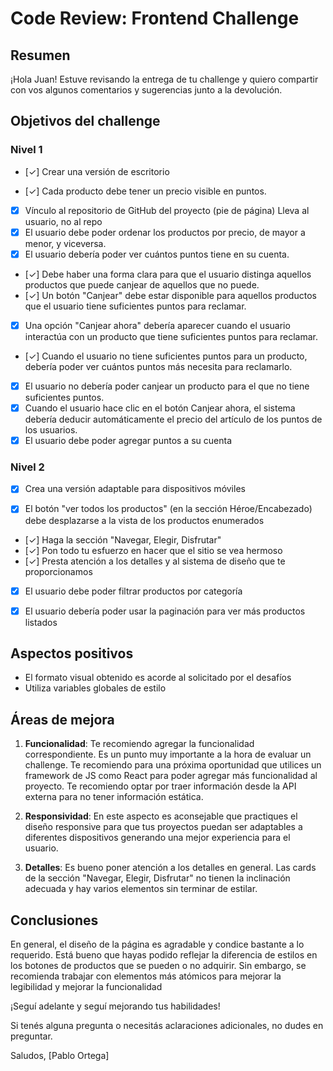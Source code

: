 # **Code Review: Frontend Challenge**

## Resumen

¡Hola Juan! Estuve revisando la entrega de tu challenge y quiero compartir con vos algunos comentarios y sugerencias junto a la devolución.

## Objetivos del challenge

### Nivel 1

- [✓] Crear una versión de escritorio

- [✓] Cada producto debe tener un precio visible en puntos.
- [x] Vínculo al repositorio de GitHub del proyecto (pie de página) Lleva al usuario, no al repo
- [x] El usuario debe poder ordenar los productos por precio, de mayor a menor, y viceversa.
- [x] El usuario debería poder ver cuántos puntos tiene en su cuenta.
- [✓] Debe haber una forma clara para que el usuario distinga aquellos productos que puede canjear de aquellos que no puede.
- [✓] Un botón "Canjear" debe estar disponible para aquellos productos que el usuario tiene suficientes puntos para reclamar.
- [x] Una opción "Canjear ahora" debería aparecer cuando el usuario interactúa con un producto que tiene suficientes puntos para reclamar.
- [✓] Cuando el usuario no tiene suficientes puntos para un producto, debería poder ver cuántos puntos más necesita para reclamarlo.
- [x] El usuario no debería poder canjear un producto para el que no tiene suficientes puntos.
- [x] Cuando el usuario hace clic en el botón Canjear ahora, el sistema debería deducir automáticamente el precio del artículo de los puntos de los usuarios.
- [x] El usuario debe poder agregar puntos a su cuenta

### Nivel 2

- [x] Crea una versión adaptable para dispositivos móviles

- [x] El botón "ver todos los productos" (en la sección Héroe/Encabezado) debe desplazarse a la vista de los productos enumerados
- [✓] Haga la sección "Navegar, Elegir, Disfrutar"
- [✓] Pon todo tu esfuerzo en hacer que el sitio se vea hermoso
- [✓] Presta atención a los detalles y al sistema de diseño que te proporcionamos
- [x] El usuario debe poder filtrar productos por categoría
- [x] El usuario debería poder usar la paginación para ver más productos listados


## Aspectos positivos

- El formato visual obtenido es acorde al solicitado por el desafíos
- Utiliza variables globales de estilo

## Áreas de mejora

1. **Funcionalidad**: 
Te recomiendo agregar la funcionalidad correspondiente. Es un punto muy importante a la hora de evaluar un challenge. Te recomiendo para una próxima oportunidad que utilices un framework de JS como React para poder agregar más funcionalidad al proyecto. 
Te recomiendo optar por traer información desde la API externa para no tener información estática.

2. **Responsividad**:
En este aspecto es aconsejable que practiques el diseño responsive para que tus proyectos puedan ser adaptables a diferentes dispositivos generando una mejor experiencia para el usuario.

3. **Detalles**:
Es bueno poner atención a los detalles en general. Las cards de la sección "Navegar, Elegir, Disfrutar" no tienen la inclinación adecuada y hay varios elementos sin terminar de estilar.


## Conclusiones

En general, el diseño de la página es agradable y condice bastante a lo requerido. Está bueno que hayas podido reflejar la diferencia de estilos en los botones de productos que se pueden o no adquirir. Sin embargo, se recomienda trabajar con elementos más atómicos para mejorar la legibilidad y mejorar la funcionalidad

¡Seguí adelante y seguí mejorando tus habilidades!

Si tenés alguna pregunta o necesitás aclaraciones adicionales, no dudes en preguntar.

Saludos,
[Pablo Ortega]